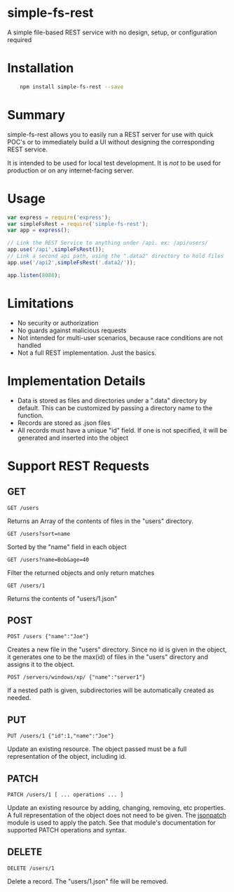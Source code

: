 # simple-fs-rest

A simple file-based REST service with no design, setup, or configuration required

# Installation

```bash
	npm install simple-fs-rest --save
```

# Summary

simple-fs-rest allows you to easily run a REST server for use with quick POC's or to immediately build a UI without designing the corresponding REST service.

It is intended to be used for local test development. It is *not* to be used for production or on any internet-facing server.

# Usage

```javascript
var express = require('express');
var simpleFsRest = require('simple-fs-rest');
var app = express();

// Link the REST Service to anything under /api. ex: /api/users/
app.use('/api',simpleFsRest());
// Link a second api path, using the ".data2" directory to hold files
app.use('/api2',simpleFsRest('.data2/'));

app.listen(8080);
```

# Limitations

- No security or authorization
- No guards against malicious requests
- Not intended for multi-user scenarios, because race conditions are not handled
- Not a full REST implementation. Just the basics.

# Implementation Details

- Data is stored as files and directories under a ".data" directory by default. This can be customized by passing a directory name to the function.
- Records are stored as .json files
- All records must have a unique "id" field. If one is not specified, it will be generated and inserted into the object

# Support REST Requests

## GET

```
GET /users
```

Returns an Array of the contents of files in the "users" directory.

```
GET /users?sort=name
```

Sorted by the "name" field in each object

```
GET /users?name=Bob&age=40
```

Filter the returned objects and only return matches

```
GET /users/1
```

Returns the contents of "users/1.json"

## POST

```
POST /users {"name":"Joe"}
```

Creates a new file in the "users" directory. Since no id is given in the object, it generates one to be the max(id) of files in the "users" directory and assigns it to the object.

```
POST /servers/windows/xp/ {"name":"server1"}
```

If a nested path is given, subdirectories will be automatically created as needed.

## PUT

```
PUT /users/1 {"id":1,"name":"Joe"}
```

Update an existing resource. The object passed must be a full representation of the object, including id.

## PATCH

```
PATCH /users/1 [ ... operations ... ]
```

Update an existing resource by adding, changing, removing, etc properties. A full representation of the object does not need to be given. The [jsonpatch](http://jsonpatchjs.com/) module is used to apply the patch. See that module's documentation for supported PATCH operations and syntax.

## DELETE

```
DELETE /users/1
```

Delete a record. The "users/1.json" file will be removed.
